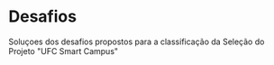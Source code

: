 # Desafios
Soluçoes dos desafios propostos para a classificação da Seleção do Projeto "UFC Smart Campus"
